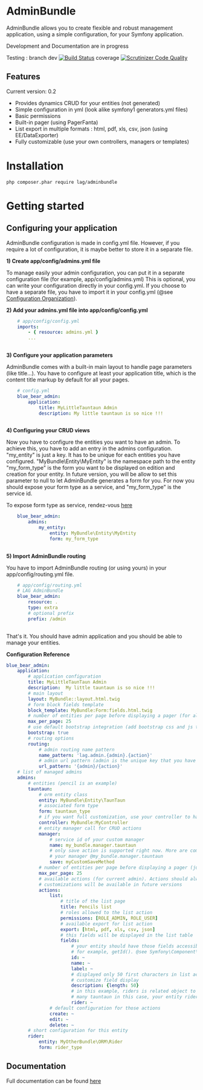 # AdminBundle

AdminBundle allows you to create flexible and robust management application, using a simple configuration,
for your Symfony application.

Development and Documentation are in progress

Testing : 
branch dev [![Build Status](https://travis-ci.org/larriereguichet/AdminBundle.svg?branch=dev)](https://travis-ci.org/larriereguichet/AdminBundle)
coverage [![Scrutinizer Code Quality](https://scrutinizer-ci.com/g/larriereguichet/AdminBundle/badges/quality-score.png?b=dev)](https://scrutinizer-ci.com/g/larriereguichet/AdminBundle/?branch=dev)

## Features

Current version: 0.2

* Provides dynamics CRUD for your entities (not generated)
* Simple configuration in yml (look alike symfony1 generators.yml files)
* Basic permissions
* Built-in pager (using PagerFanta)
* List export in multiple formats : html, pdf, xls, csv, json (using EE/DataExporter)
* Fully customizable (use your own controllers, managers or templates)


# Installation
```
php composer.phar require lag/adminbundle
```

# Getting started

## Configuring your application

AdminBundle configuration is made in config.yml file. However, if you require a lot of configuration, it is maybe better
to store it in a separate file.

__1) Create app/config/admins.yml file__

To manage easily your admin configuration, you can put it in a separate configuration file (for example, app/config/admins.yml)
This is optional, you can write your configuration directly in your config.yml. If you choose to have a separate file, you have to
import it in your config.yml (@see [Configuration Organization](http://symfony.com/doc/current/cookbook/configuration/configuration_organization.html#advanced-techniques)).

__2) Add your admins.yml file into app/config/config.yml__

```yml
    # app/config/config.yml
    imports:               
        - { resource: admins.yml }
        ...
        
```

__3) Configure your application parameters__

AdminBundle comes with a built-in main layout to handle page parameters (like title...). You have to configure at least your
application title, which is the content title markup by default for all your pages.

```yml
    # config.yml
    blue_bear_admin:
        application:            
            title: MyLittleTauntaun Admin
            description: My little tauntaun is so nice !!!
                                   
```

__4) Configuring your CRUD views__

Now you have to configure the entities you want to have an admin. To achieve this, you have to add an entry in the admins
configuration.
"my_entity" is just a key. It has to be unique for each entities you have configured.
"MyBundle\Entity\MyEntity" is the namespace path to the entity
"my_form_type" is the form you want to be displayed on edition and creation for your entity. In future version, you will
be allow to set this parameter to null to let AdminBundle generates a form for you. For now you should expose your form
type as a service, and "my_form_type" is the service id. 

To expose form type as service, rendez-vous [here](http://symfony.com/doc/current/cookbook/form/create_custom_field_type.html#creating-your-field-type-as-a-service) 

```yml
    blue_bear_admin:
        admins:
            my_entity:
                entity: MyBundle\Entity\MyEntity
                form: my_form_type
                
```

__5) Import AdminBundle routing__
   
You have to import AdminBundle routing (or using yours) in your app/config/routing.yml file.

```yml
    # app/config/routing.yml
    # LAG AdminBundle
    blue_bear_admin:
        resource: .
        type: extra
        # optional prefix
        prefix: /admin
        
```

That's it. You should have admin application and you should be able to manage your entities.



__Configuration Reference__

```yml
blue_bear_admin:
    application:
        # application configuration
        title: MyLittleTaunTaun Admin
        description:  My little tauntaun is so nice !!!
        # main layout
        layout: MyBundle::layout.html.twig
        # form block fields template
        block_template: MyBundle:Form:fields.html.twig
        # number of entities per page before displaying a pager (for all admin by default)
        max_per_page: 25
        # use default bootstrap integration (add bootstrap css and js to the layout)
        bootstrap: true
        # routing options
        routing:
            # admin routing name pattern
            name_pattern: 'lag.admin.{admin}.{action}'
            # admin url pattern (admin is the unique key that you have configured in admins configuration section) 
            url_pattern: '{admin}/{action}'
    # list of managed admins
    admins:
        # entities (pencil is an example)
        tauntaun:
            # orm entity class
            entity: MyBundle\Entity\TaunTaun
            # associated form type
            form: tauntaun_type
            # if you want full customization, use your controller to handle actions
            controller: MyBundle:MyController
            # entity manager call for CRUD actions
            manager:
                # service id of your custom manager
                name: my_bundle.manager.tauntaun
                # only save action is supported right now. More are coming. myCustomSaveMethod should be a method of
                # your manager @my_bundle.manager.tauntaun
                save: myCustomSaveMethod
            # number of entities per page before displaying a pager (just for current admin)
            max_per_page: 25
            # available actions (for current admin). Actions should always be list, create, edit and delete. More
            # customizations will be available in future versions
            actions:
                list:
                    # title of the list page
                    title: Pencils list
                    # roles allowed to the list action
                    permissions: [ROLE_ADMIN, ROLE_USER]
                    # available export for list action
                    export: [html, pdf, xls, csv, json]
                    # this fields will be displayed in the list table
                    fields:
                        # your entity should have those fields accessible (public property, getters...)
                        # for example, getId(). @see Symfony\Component\PropertyAccess\PropertyAccessor
                        id: ~                        
                        name: ~
                        label: ~
                        # displayed only 50 first characters in list action for this field (more options are coming to
                        # customize field display
                        description: {length: 50}
                        # in this example, riders is related object to current entity (via ManyToOne, a rider can have
                        # many tauntaun in this case, your entity rider should have an accessible property label) 
                        rider: ~
                # default configuration for those actions
                create: ~
                edit: ~
                delete: ~
        # short configuration for this entity
        rider:
            entity: MyOtherBundle\ORM\Rider
            form: rider_type

```

## Documentation

Full documentation can be found [here](https://github.com/larriereguichet/AdminBundle/tree/master/Resources/docs/summary.md)
